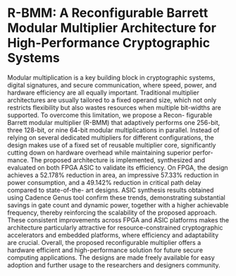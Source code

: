 # R-BMM: A Reconfigurable Barrett Modular Multiplier Architecture for High-Performance Cryptographic Systems

Modular multiplication is a key building block in cryptographic systems, digital signatures, and secure communication, where speed, power, and hardware efficiency are all equally important. Traditional multiplier architectures are usually tailored to a fixed operand size, which not only restricts flexibility but also wastes resources when multiple bit-widths are
supported. To overcome this limitation, we propose a Recon-
figurable Barrett modular multiplier (R-BMM) that adaptively
performs one 256-bit, three 128-bit, or nine 64-bit modular
multiplications in parallel. Instead of relying on several dedicated
multipliers for different configurations, the design makes use
of a fixed set of reusable multiplier core, significantly cutting
down on hardware overhead while maintaining superior perfor-
mance. The proposed architecture is implemented, synthesized
and evaluated on both FPGA ASIC to validate its efficiency.
On FPGA, the design achieves a 52.178% reduction in area,
an impressive 57.33% reduction in power consumption, and a
49.142% reduction in critical path delay compared to state-of-the-
art designs. ASIC synthesis results obtained using Cadence Genus
tool confirm these trends, demonstrating substantial savings in
gate count and dynamic power, together with a higher achievable
frequency, thereby reinforcing the scalability of the proposed
approach. These consistent improvements across FPGA and
ASIC platforms makes the architecture particularly attractive for
resource-constrained cryptographic accelerators and embedded
platforms, where efficiency and adaptability are crucial. Overall,
the proposed reconfigurable multiplier offers a hardware efficient
and high-performance solution for future secure computing
applications. The designs are made freely available for easy
adoption and further usage to the researchers and designers
community.

